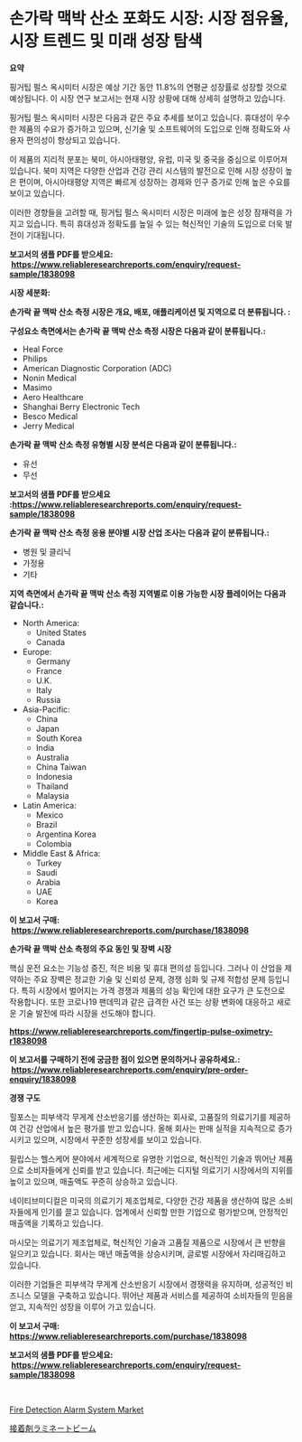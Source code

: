 <p><h1>손가락 맥박 산소 포화도 시장: 시장 점유율, 시장 트렌드 및 미래 성장 탐색</h1></p><p><strong>요약</strong></p>
<p><p>핑거팁 펄스 옥시미터 시장은 예상 기간 동안 11.8%의 연평균 성장률로 성장할 것으로 예상됩니다. 이 시장 연구 보고서는 현재 시장 상황에 대해 상세히 설명하고 있습니다.</p><p>핑거팁 펄스 옥시미터 시장은 다음과 같은 주요 추세를 보이고 있습니다. 휴대성이 우수한 제품의 수요가 증가하고 있으며, 신기술 및 소프트웨어의 도입으로 인해 정확도와 사용자 편의성이 향상되고 있습니다.</p><p>이 제품의 지리적 분포는 북미, 아시아태평양, 유럽, 미국 및 중국을 중심으로 이루어져 있습니다. 북미 지역은 다양한 산업과 건강 관리 시스템의 발전으로 인해 시장 성장이 높은 편이며, 아시아태평양 지역은 빠르게 성장하는 경제와 인구 증가로 인해 높은 수요를 보이고 있습니다.</p><p>이러한 경향들을 고려할 때, 핑거팁 펄스 옥시미터 시장은 미래에 높은 성장 잠재력을 가지고 있습니다. 특히 휴대성과 정확도를 높일 수 있는 혁신적인 기술의 도입으로 더욱 발전이 기대됩니다.</p></p>
<p><strong>보고서의 샘플 PDF를 받으세요: &nbsp;<a href="https://www.reliableresearchreports.com/enquiry/request-sample/1838098">https://www.reliableresearchreports.com/enquiry/request-sample/1838098</a></strong></p>
<p><strong>시장 세분화:</strong></p>
<p><strong> 손가락 끝 맥박 산소 측정 시장은 개요, 배포, 애플리케이션 및 지역으로 더 분류됩니다. :</strong></p>
<p><strong>구성요소 측면에서는 손가락 끝 맥박 산소 측정 시장은 다음과 같이 분류됩니다.:</strong></p>
<p><ul><li>Heal Force</li><li>Philips</li><li>American Diagnostic Corporation (ADC)</li><li>Nonin Medical</li><li>Masimo</li><li>Aero Healthcare</li><li>Shanghai Berry Electronic Tech</li><li>Besco Medical</li><li>Jerry Medical</li></ul></p>
<p><strong> 손가락 끝 맥박 산소 측정 유형별 시장 분석은 다음과 같이 분류됩니다.:</strong></p>
<p><ul><li>유선</li><li>무선</li></ul></p>
<p><strong>보고서의 샘플 PDF를 받으세요 :<a href="https://www.reliableresearchreports.com/enquiry/request-sample/1838098">https://www.reliableresearchreports.com/enquiry/request-sample/1838098</a></strong></p>
<p><strong> 손가락 끝 맥박 산소 측정 응용 분야별 시장 산업 조사는 다음과 같이 분류됩니다.:</strong></p>
<p><ul><li>병원 및 클리닉</li><li>가정용</li><li>기타</li></ul></p>
<p><strong>지역 측면에서 손가락 끝 맥박 산소 측정 지역별로 이용 가능한 시장 플레이어는 다음과 같습니다.:</strong></p>
<p><ul>
    <li>
        North America:
        <ul>
            <li>United States</li>
            <li>Canada</li>
        </ul>
    </li>
    <li>
        Europe:
        <ul>
            <li>Germany</li>
            <li>France</li>
            <li>U.K.</li>
            <li>Italy</li>
            <li>Russia</li>
        </ul>
    </li>
    <li>
        Asia-Pacific:
        <ul>
            <li>China</li>
            <li>Japan</li>
            <li>South Korea</li>
            <li>India</li>
            <li>Australia</li>
            <li>China Taiwan</li>
            <li>Indonesia</li>
            <li>Thailand</li>
            <li>Malaysia</li>
        </ul>
    </li>
    <li>
        Latin America:
        <ul>
            <li>Mexico</li>
            <li>Brazil</li>
            <li>Argentina Korea</li>
            <li>Colombia</li>
        </ul>
    </li>
    <li>
        Middle East & Africa:
        <ul>
            <li>Turkey</li>
            <li>Saudi</li>
            <li>Arabia</li>
            <li>UAE</li>
            <li>Korea</li>
        </ul>
    </li>
    </ul></p>
<p><strong>이 보고서 구매: &nbsp;<a href="https://www.reliableresearchreports.com/purchase/1838098">https://www.reliableresearchreports.com/purchase/1838098</a></strong></p>
<p><strong>손가락 끝 맥박 산소 측정의 주요 동인 및 장벽 시장</strong></p>
<p><p>핵심 운전 요소는 기능성 증진, 적은 비용 및 휴대 편의성 등입니다. 그러나 이 산업을 제약하는 주요 장벽은 정교한 기술 및 신뢰성 문제, 경쟁 심화 및 규제 적합성 문제 등입니다. 특히 시장에서 벌어지는 가격 경쟁과 제품의 성능 확인에 대한 요구가 큰 도전으로 작용합니다. 또한 코로나19 팬데믹과 같은 급격한 사건 또는 상황 변화에 대응하고 새로운 기술 발전에 따라 시장을 선도해야 합니다.</p></p>
<p><strong><a href="https://www.reliableresearchreports.com/fingertip-pulse-oximetry-r1838098">https://www.reliableresearchreports.com/fingertip-pulse-oximetry-r1838098</a></strong></p>
<p><strong>이 보고서를 구매하기 전에 궁금한 점이 있으면 문의하거나 공유하세요.: &nbsp;<a href="https://www.reliableresearchreports.com/enquiry/pre-order-enquiry/1838098">https://www.reliableresearchreports.com/enquiry/pre-order-enquiry/1838098</a></strong></p>
<p><strong>경쟁 구도</strong></p>
<p><p>힐포스는 피부색각 무게계 산소반응기를 생산하는 회사로, 고품질의 의료기기를 제공하여 건강 산업에서 높은 평가를 받고 있습니다. 올해 회사는 판매 실적을 지속적으로 증가시키고 있으며, 시장에서 꾸준한 성장세를 보이고 있습니다.</p><p>필립스는 헬스케어 분야에서 세계적으로 유명한 기업으로, 혁신적인 기술과 뛰어난 제품으로 소비자들에게 신뢰를 받고 있습니다. 최근에는 디지털 의료기기 시장에서의 지위를 높이고 있으며, 매출액도 꾸준히 상승하고 있습니다.</p><p>네이티브미디컬은 미국의 의료기기 제조업체로, 다양한 건강 제품을 생산하여 많은 소비자들에게 인기를 끌고 있습니다. 업계에서 신뢰할 만한 기업으로 평가받으며, 안정적인 매출액을 기록하고 있습니다.</p><p>마시모는 의료기기 제조업체로, 혁신적인 기술과 고품질 제품으로 시장에서 큰 반향을 일으키고 있습니다. 회사는 매년 매출액을 상승시키며, 글로벌 시장에서 자리매김하고 있습니다.</p><p>이러한 기업들은 피부색각 무게계 산소반응기 시장에서 경쟁력을 유지하며, 성공적인 비즈니스 모델을 구축하고 있습니다. 뛰어난 제품과 서비스를 제공하여 소비자들의 믿음을 얻고, 지속적인 성장을 이루어 가고 있습니다.</p></p>
<p><strong>이 보고서 구매: &nbsp; <a href="https://www.reliableresearchreports.com/purchase/1838098">https://www.reliableresearchreports.com/purchase/1838098</a></strong></p>
<p><strong>보고서의 샘플 PDF를 받으세요: &nbsp;<a href="https://www.reliableresearchreports.com/enquiry/request-sample/1838098">https://www.reliableresearchreports.com/enquiry/request-sample/1838098</a></strong><strong></strong></p>
<p>&nbsp;</p>
<p><p><a href="https://thundering-castanet-c65.notion.site/Fire-Detection-Alarm-System-Market-Insight-Market-Trends-Growth-Forecasted-from-2024-TO-2031-198a9462723d49a58902416178ae9910">Fire Detection Alarm System Market</a></p><p><a href="https://github.com/lily-u-genius/Market-Research-Report-List-1/blob/main/752299523477.md">接着剤ラミネートビーム</a></p></p>